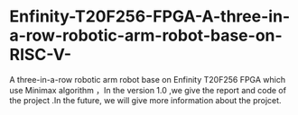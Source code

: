 # Enfinity-T20F256-FPGA-A-three-in-a-row-robotic-arm-robot-base-on-RISC-V-
A three-in-a-row robotic arm robot base on Enfinity T20F256 FPGA which use Minimax algorithm ，In the version 1.0 ,we give the report and code of the project .In the future, we will give more information about the projcet. 
